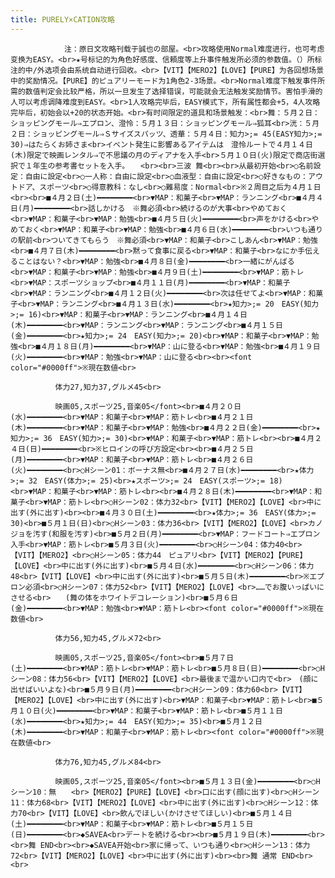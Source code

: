 ```yaml
---
title: PURELY×CATION攻略
---
```


                注：原日文攻略刊载于誠也の部屋。<br>攻略使用Normal难度进行，也可考虑变换为EASY。<br>★号标记的为角色好感度、信頼度等上升事件触发所必须的参数值。（）所标注的中/外选项会由系统自动进行回收。<br>【VIT】【MERO2】【LOVE】【PURE】为各回想场景中的奖励情况。【PURE】的ピュアリーモード为1角色2-3场景。<br>Normal难度下触发事件所需的数值判定会比较严格，所以一旦发生了选择错误，可能就会无法触发奖励情节。害怕手滑的人可以考虑调降难度到EASY。<br>1人攻略完毕后，EASY模式下，所有属性都会+5，4人攻略完毕后，初始会以+20的状态开始。<br>有时间限定的道具和场景触发：<br>舞：５月２日：ショッピングモール⇒エプロン、澄怜：５月１３日：ショッピングモール⇒狐耳<br>洸：５月２日：ショッピングモール⇒Ｓサイズスパッツ、透華：５月４日：知力>;= 45(EASY知力>;= 30)⇒はたらくお姉さま<br>イベント発生に影響あるアイテムは　澄怜ルートで４月１４日(木)限定で映画レンタル⇒で不思議の月のディアナを入手<br>５月１０日(火)限定で商店街選択で１年生の参考書セットを入手。　　<br><br>三波 舞<br><br>从最初开始<br>○名前設定：自由に設定<br>○一人称：自由に設定<br>○血液型：自由に設定<br>○好きなもの：アウトドア、スポーツ<br>○得意教科：なし<br>○難易度：Normal<br>※２周目之后为４月１日<br><br>■４月２日(土)━━━━━━━━<br>▼MAP：和菓子<br>▼MAP：ランニング<br>■４月４日(月)━━━━━━━━<br>話しかける　※舞必須<br>続けるのが大事<br>やめておく　<br>▼MAP：和菓子<br>▼MAP：勉強<br>■４月５日(火)━━━━━━━━<br>声をかける<br>やめておく<br>▼MAP：和菓子<br>▼MAP：勉強<br>■４月６日(水)━━━━━━━━<br>いつも通りの駅前<br>ついてきてもらう　※舞必須<br>▼MAP：和菓子<br>こしあん<br>▼MAP：勉強<br>■４月７日(木)━━━━━━━━<br>黙って食事に戻る<br>▼MAP：和菓子<br>なにか手伝えることはない？<br>▼MAP：勉強<br>■４月８日(金)━━━━━━━━<br>一緒にがんばる<br>▼MAP：和菓子<br>▼MAP：勉強<br>■４月９日(土)━━━━━━━━<br>▼MAP：筋トレ<br>▼MAP：スポーツショップ<br>■４月１１日(月)━━━━━━━━<br>▼MAP：和菓子<br>▼MAP：ランニング<br>■４月１２日(火)━━━━━━━━<br>次は任せてよ<br>▼MAP：和菓子<br>▼MAP：ランニング<br>■４月１３日(水)━━━━━━━━<br>★知力>;= 20　EASY(知力>;= 16)<br>▼MAP：和菓子<br>▼MAP：ランニング<br>■４月１４日(木)━━━━━━━━<br>▼MAP：ランニング<br>▼MAP：ランニング<br>■４月１５日(金)━━━━━━━━<br>★知力>;= 24　EASY(知力>;= 20)<br>▼MAP：和菓子<br>▼MAP：勉強<br>■４月１８日(月)━━━━━━━━<br>▼MAP：山に登る<br>▼MAP：勉強<br>■４月１９日(火)━━━━━━━━<br>▼MAP：勉強<br>▼MAP：山に登る<br><br><font color="#0000ff">※現在数値<br>

              体力27,知力37,グルメ45<br>

              映画05,スポーツ25,音楽05</font><br>■４月２０日(水)━━━━━━━━<br>▼MAP：和菓子<br>▼MAP：筋トレ<br>■４月２１日(木)━━━━━━━━<br>▼MAP：和菓子<br>▼MAP：勉強<br>■４月２２日(金)━━━━━━━━<br>★知力>;= 36　EASY(知力>;= 30)<br>▼MAP：和菓子<br>▼MAP：筋トレ<br><br>■４月２４日(日)━━━━━━━━<br>※ヒロインの呼び方設定<br><br>■４月２５日(月)━━━━━━━━<br>▼MAP：和菓子<br>▼MAP：筋トレ<br>■４月２６日(火)━━━━━━━━<br>○Hシーン01：ボーナス無<br>■４月２７日(水)━━━━━━━━<br>★体力>;= 32　EASY(体力>;= 25)<br>★スポーツ>;= 24　EASY(スポーツ>;= 18)<br>▼MAP：和菓子<br>▼MAP：筋トレ<br><br>■４月２８日(木)━━━━━━━━<br>▼MAP：和菓子<br>▼MAP：筋トレ<br>○Hシーン02：体力32<br>【VIT】【MERO2】【LOVE】<br>中に出す(外に出す)<br><br>■４月３０日(土)━━━━━━━━<br>★体力>;= 36　EASY(体力>;= 30)<br>■５月１日(日)<br>○Hシーン03：体力36<br>【VIT】【MERO2】【LOVE】<br>カノジョを汚す(和服を汚す)<br>■５月２日(月)━━━━━━━━<br>▼MAP：フードコート⇒エプロン入手<br>▼MAP：筋トレ<br>■５月３日(火)━━━━━━━━<br>○Hシーン04：体力40<br>【VIT】【MERO2】<br>○Hシーン05：体力44　ピュアリ<br>【VIT】【MERO2】【PURE】【LOVE】<br>中に出す(外に出す)<br>■５月４日(水)━━━━━━━━<br>○Hシーン06：体力48<br>【VIT】【LOVE】<br>中に出す(外に出す)<br>■５月５日(木)━━━━━━━━<br>※エプロン必須<br>○Hシーン07：体力52<br>【VIT】【MERO2】【LOVE】<br>……でお腹いっぱいにさせる<br>　　(舞の体をホワイトデコレーション)<br>■５月６日(金)━━━━━━━━<br>▼MAP：勉強<br>▼MAP：筋トレ<br><font color="#0000ff">※現在数値<br>

              体力56,知力45,グルメ72<br>

              映画05,スポーツ25,音楽05</font><br>■５月７日(土)━━━━━━━━<br>▼MAP：筋トレ<br>▼MAP：筋トレ<br>■５月８日(日)━━━━━━━━<br>○Hシーン08：体力56<br>【VIT】【MERO2】【LOVE】<br>最後まで温かい口内で<br>　(顔に出せばいいよな)<br>■５月９日(月)━━━━━━━━<br>○Hシーン09：体力60<br>【VIT】【MERO2】【LOVE】<br>中に出す(外に出す)<br>▼MAP：和菓子<br>▼MAP：筋トレ<br>■５月１０日(火)━━━━━━━━<br>▼MAP：和菓子<br>▼MAP：筋トレ<br>■５月１１日(水)━━━━━━━━<br>★知力>;= 44　EASY(知力>;= 35)<br>■５月１２日(木)━━━━━━━━<br>▼MAP：和菓子<br>▼MAP：筋トレ<br><font color="#0000ff">※現在数値<br>

              体力76,知力45,グルメ84<br>

              映画05,スポーツ25,音楽05</font><br>■５月１３日(金)━━━━━━━━<br>○Hシーン10：無　　<br>【MERO2】【PURE】【LOVE】<br>口に出す(顔に出す)<br>○Hシーン11：体力68<br>【VIT】【MERO2】【LOVE】<br>中に出す(外に出す)<br>○Hシーン12：体力70<br>【VIT】【LOVE】<br>飲んでほしい(かけさせてほしい)<br>■５月１４日(土)━━━━━━━━<br>▼MAP：和菓子<br>▼MAP：筋トレ<br>■５月１５日(日)━━━━━━━━<br>◆SAVEA<br>デートを続ける<br><br>■５月１９日(木)━━━━━━━━<br><br>舞 END<br><br>◆SAVEA开始<br>家に帰って、いつも通り<br>○Hシーン13：体力72<br>【VIT】【MERO2】【LOVE】<br>中に出す(外に出す)<br><br>舞 通常 END<br><br>
              
